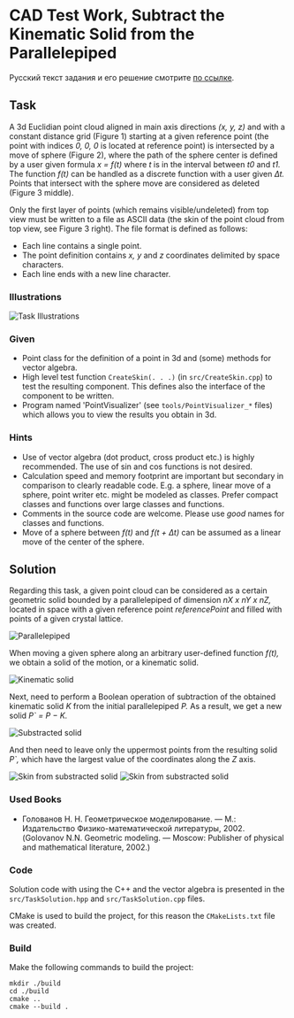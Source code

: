# CAD Test Work, Subtract the Kinematic Solid from the Parallelepiped

Русский текст задания и его решение смотрите [по ссылке](README_rus.md).

## Task

A 3d Euclidian point cloud aligned in main axis directions *(x, y, z)* and with a constant distance grid (Figure 1) starting at a given reference point (the point with indices *0, 0, 0* is located at reference point) is intersected by a move of sphere (Figure 2), where the path of the sphere center is defined by a user given formula *x = f(t)* where *t* is in the interval between *t0* and *t1.* The function *f(t)* can be handled as a discrete function with a user given *∆t.* Points that intersect with the sphere move are considered as deleted (Figure 3 middle).

Only the first layer of points (which remains visible/undeleted) from top view must be written to a file as ASCII data (the skin of the point cloud from top view, see Figure 3 right). The file format is defined as follows:
- Each line contains a single point.
- The point definition contains *x, y* and *z* coordinates delimited by space characters.
- Each line ends with a new line character.

### Illustrations

![Task Illustrations](/pictures/01_Task_Illustrations.png)

### Given

- Point class for the definition of a point in 3d and (some) methods for vector algebra.
- High level test function ```CreateSkin(. . .)``` (in ```src/CreateSkin.cpp```) to test the resulting component. This defines also the interface of the component to be written.
- Program named 'PointVisualizer' (see ```tools/PointVisualizer_*``` files) which allows you to view the results you obtain in 3d.

### Hints

- Use of vector algebra (dot product, cross product etc.) is highly recommended. The use of sin and cos functions is not desired.
- Calculation speed and memory footprint are important but secondary in comparison to clearly readable code. E.g. a sphere, linear move of a sphere, point writer etc. might be modeled as classes. Prefer compact classes and functions over large classes and functions.
- Comments in the source code are welcome. Please use *good* names for classes and functions.
- Move of a sphere between *f(t)* and *f(t + ∆t)* can be assumed as a linear move of the center of the sphere.

## Solution

Regarding this task, a given point cloud can be considered as a certain geometric solid bounded by a parallelepiped of dimension *nX x nY x nZ,* located in space with a given reference point *referencePoint* and filled with points of a given crystal lattice.

![Parallelepiped](/pictures/02_Parallelepiped.png)

When moving a given sphere along an arbitrary user-defined function *f(t),* we obtain a solid of the motion, or a kinematic solid.

![Kinematic solid](/pictures/03_Kinematic_Solid.png)

Next, need to perform a Boolean operation of subtraction of the obtained kinematic solid *K* from the initial parallelepiped *P.* As a result, we get a new solid *P` = P − K.*

![Substracted solid](/pictures/04_Subtraction.png)

And then need to leave only the uppermost points from the resulting solid *P`,* which have the largest  value of the coordinates along the *Z* axis.

![Skin from substracted solid](/pictures/05_Skin_01.png) ![Skin from substracted solid](/pictures/06_Skin_02.png)

### Used Books

- Голованов Н. Н. Геометрическое моделирование. — М.: Издательство Физико-математической литературы, 2002. (Golovanov N.N. Geometric modeling. — Moscow: Publisher of physical and mathematical literature, 2002.)

### Code

Solution code with using the C++ and the vector algebra is presented in the ```src/TaskSolution.hpp``` and ```src/TaskSolution.cpp``` files.

CMake is used to build the project, for this reason the ```CMakeLists.txt``` file was created.

### Build

Make the following commands to build the project:

```
mkdir ./build
cd ./build
cmake ..
cmake --build .
```
